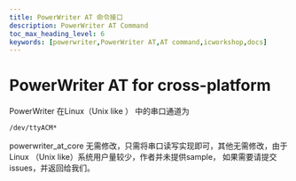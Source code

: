 ```yaml
---
title: PowerWriter AT 命令接口
description: PowerWriter AT Command
toc_max_heading_level: 6
keywords: [powerwriter,PowerWriter AT,AT command,icworkshop,docs]
---
```




# PowerWriter AT for cross-platform

PowerWriter 在Linux（Unix like ） 中的串口通道为 

```bash
/dev/ttyACM*
```

powerwriter_at_core 无需修改，只需将串口读写实现即可，其他无需修改，由于Linux （Unix like）系统用户量较少，作者并未提供sample， 如果需要请提交issues，并返回给我们。
